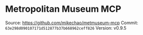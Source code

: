 # Metropolitan Museum MCP

Source: https://github.com/mikechao/metmuseum-mcp
Commit: `63e298d090107171d512877b37b668962ceff826`
Version: v0.9.5
